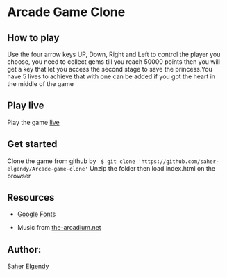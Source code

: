 # Arcade Game Clone

## How to play
Use the four arrow keys UP, Down, Right and Left to control the player you choose,
you need to collect gems till you reach 50000 points then you will get a key that let you access the second stage to save the princess.You have 5 lives to achieve that with one can be added if you got the heart in the middle of the game


## Play live
Play the game [live][1]

[1]: https://saher-elgendy.github.io/Arcade-game-clone/      "live"

## Get started

Clone the game from github by ``` $ git clone 'https://github.com/saher-elgendy/Arcade-game-clone'```
Unzip the folder then load index.html on the browser

## Resources

* [Google Fonts][2]

 [2]: https://fonts.google.com/specimen/Press+Start+2P       "Google Fonts"

* Music from [the-arcadium.net][3]

[3]: https://the-arcadium.net/tracks/unity/        "the-arcadium.net"


## Author:

[Saher Elgendy][4]

[4]: https://github.com/saher-elgendy            "Saher Elgendy"

